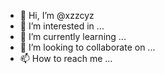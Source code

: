 - 👋 Hi, I’m @xzzcyz
- 👀 I’m interested in ...
- 🌱 I’m currently learning ...
- 💞️ I’m looking to collaborate on ...
- 📫 How to reach me ...

<!---
xzzcyz/xzzcyz is a ✨ special ✨ repository because its `README.md` (this file) appears on your GitHub profile.
You can click the Preview link to take a look at your changes.
--->
